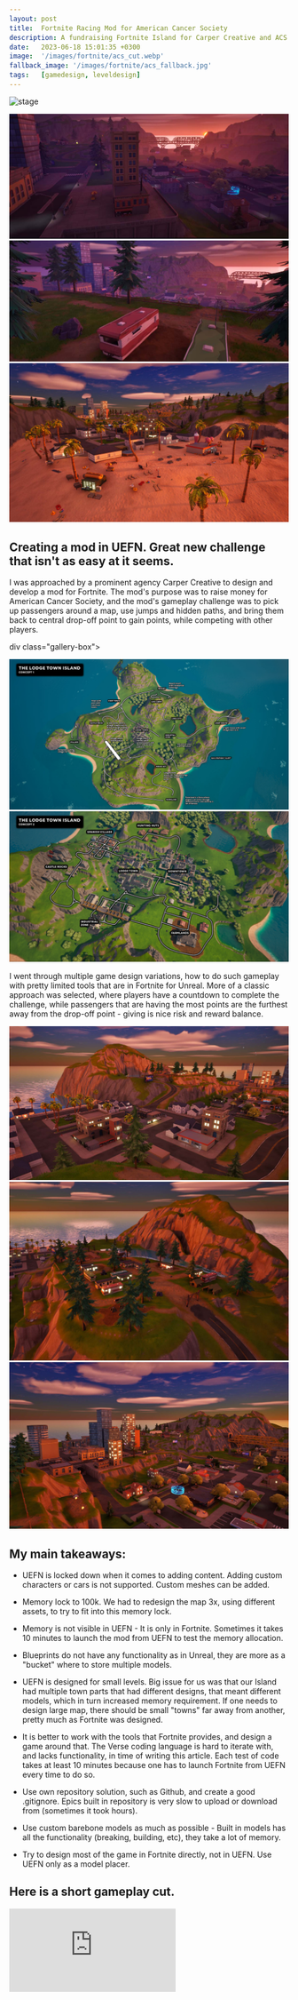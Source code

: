 ```yaml
---
layout: post
title:  Fortnite Racing Mod for American Cancer Society
description: A fundraising Fortnite Island for Carper Creative and ACS
date:   2023-06-18 15:01:35 +0300
image:  '/images/fortnite/acs_cut.webp'
fallback_image: '/images/fortnite/acs_fallback.jpg'
tags:   [gamedesign, leveldesign]
---
```


![stage]({{site.baseurl}}/images/fortnite/level_1.jpg)


<div class="gallery">
    <img src="/images/fortnite/level_2.jpg">
    <img src="/images/fortnite/level_3.jpg">
    <img src="/images/fortnite/level_4.jpg">     
</div>



## Creating a mod in UEFN. Great new challenge that isn't as easy at it seems.



I was approached by a prominent agency Carper Creative to design and develop a mod for Fortnite. The mod's purpose was to raise money for American Cancer Society, and the mod's gameplay challenge was to pick up passengers around a map, use jumps and hidden paths, and bring them back to central drop-off point to gain points, while competing with other players.

div class="gallery-box">
  <div class="gallery">
    <img src="/images/fortnite/Map_Concept_1.jpg">
    <img src="/images/fortnite/Map_Concept_2.jpg">
  </div>
</div>

I went through multiple game design variations, how to do such gameplay with pretty limited tools that are in Fortnite for Unreal. More of a classic approach was selected, where players have a countdown to complete the challenge, while passengers that are having the most points are the furthest away from the drop-off point - giving is nice risk and reward balance.

<div class="gallery-box">
  <div class="gallery">
    <img src="/images/fortnite/level_5.jpg">
    <img src="/images/fortnite/level_6.jpg">
    <img src="/images/fortnite/level_7.jpg">
  </div>
</div>

## My main takeaways:

- UEFN is locked down when it comes to adding content. Adding custom characters or cars is not supported. Custom meshes can be added. 

- Memory lock to 100k. We had to redesign the map 3x, using different assets, to try to fit into this memory lock.

- Memory is not visible in UEFN - It is only in Fortnite. Sometimes it takes 10 minutes to launch the mod from UEFN to test the memory allocation.

- Blueprints do not have any functionality as in Unreal, they are more as a "bucket" where to store multiple models.

- UEFN is designed for small levels. Big issue for us was that our Island had multiple town parts that had different designs, that meant different models, which in turn increased memory requirement. If one needs to design large map, there should be small "towns" far away from another, pretty much as Fortnite was designed.

- It is better to work with the tools that Fortnite provides, and design a game around that. The Verse coding language is hard to iterate with, and lacks functionality, in time of writing this article. Each test of code takes at least 10 minutes because one has to launch Fortnite from UEFN every time to do so.

- Use own repository solution, such as Github, and create a good .gitignore. Epics built in repository is very slow to upload or download from (sometimes it took hours).

- Use custom barebone models as much as possible - Built in models has all the functionality (breaking, building, etc), they take a lot of memory.

- Try to design most of the game in Fortnite directly, not in UEFN. Use UEFN only as a model placer.

## Here is a short gameplay cut.

<p><iframe src="https://www.youtube.com/embed/hbcG3fnJ7a8" frameborder="0" allowfullscreen></iframe></p>





